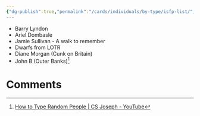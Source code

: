 ```yaml
---
{"dg-publish":true,"permalink":"/cards/individuals/by-type/isfp-list/","created":"2022-12-13T22:16:55.787+01:00","updated":"2023-04-07T10:17:44.099+02:00"}
---
```



- Barry Lyndon 
- Ariel Dombasle 
- Jamie Sullivan - A walk to remember
- Dwarfs from LOTR
- Diane Morgan (Cunk on Britain)
- John B (Outer Banks)[^1]

[^1]: [How to Type Random People | CS Joseph - YouTube](https://youtu.be/sfBcnMktTXA)

# Comments
<script src="https://utteranc.es/client.js"
        repo="Heart4sides/Comment_Section"
        issue-term="pathname"
        theme="gruvbox-dark"
        crossorigin="anonymous"
        async>
</script>